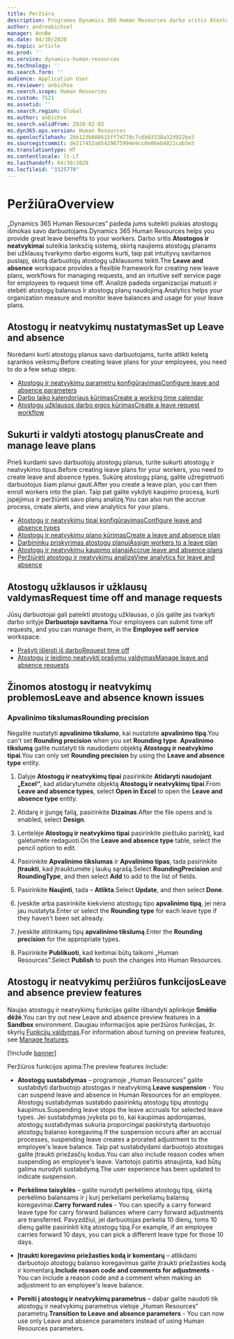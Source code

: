 ```yaml
---
title: Peržiūra
description: Programos Dynamics 365 Human Resources darbo sritis Atostogos ir neatvykimai suteikia lanksčią sistemą, skirtą naujiems atostogų planams ir užklausų tvarkymo darbo eigoms kurti, taip pat intuityvų savitarnos puslapį, skirtą darbuotojų atostogų užklausoms teikti.
author: andreabichsel
manager: AnnBe
ms.date: 04/30/2020
ms.topic: article
ms.prod: ''
ms.service: dynamics-human-resources
ms.technology: ''
ms.search.form: ''
audience: Application User
ms.reviewer: anbichse
ms.search.scope: Human Resources
ms.custom: 7521
ms.assetid: ''
ms.search.region: Global
ms.author: anbichse
ms.search.validFrom: 2020-02-03
ms.dyn365.ops.version: Human Resources
ms.openlocfilehash: 2bb123b808615ff7d770c7c6b83338a32d922be3
ms.sourcegitcommit: de217452a85429675994e9cc0e06eb4821cab3e5
ms.translationtype: HT
ms.contentlocale: lt-LT
ms.lasthandoff: 04/30/2020
ms.locfileid: "3325770"
---
```

# <a name="overview"></a><span data-ttu-id="77fa1-103">Peržiūra</span><span class="sxs-lookup"><span data-stu-id="77fa1-103">Overview</span></span>

<span data-ttu-id="77fa1-104">„Dynamics 365 Human Resources“ padeda jums suteikti puikias atostogų išmokas savo darbuotojams.</span><span class="sxs-lookup"><span data-stu-id="77fa1-104">Dynamics 365 Human Resources helps you provide great leave benefits to your workers.</span></span> <span data-ttu-id="77fa1-105">Darbo sritis **Atostogos ir neatvykimai** suteikia lanksčią sistemą, skirtą naujiems atostogų planams bei užklausų tvarkymo darbo eigoms kurti, taip pat intuityvų savitarnos puslapį, skirtą darbuotojų atostogų užklausoms teikti.</span><span class="sxs-lookup"><span data-stu-id="77fa1-105">The **Leave and absence** workspace provides a flexible framework for creating new leave plans, workflows for managing requests, and an intuitive self service page for employees to request time off.</span></span> <span data-ttu-id="77fa1-106">Analizė padeda organizacijai matuoti ir stebėti atostogų balansus ir atostogų planų naudojimą.</span><span class="sxs-lookup"><span data-stu-id="77fa1-106">Analytics helps your organization measure and monitor leave balances and usage for your leave plans.</span></span>

## <a name="set-up-leave-and-absence"></a><span data-ttu-id="77fa1-107">Atostogų ir neatvykimų nustatymas</span><span class="sxs-lookup"><span data-stu-id="77fa1-107">Set up Leave and absence</span></span>

<span data-ttu-id="77fa1-108">Norėdami kurti atostogų planus savo darbuotojams, turite atlikti keletą sąrankos veiksmų:</span><span class="sxs-lookup"><span data-stu-id="77fa1-108">Before creating leave plans for your employees, you need to do a few setup steps:</span></span>

- [<span data-ttu-id="77fa1-109">Atostogų ir neatvykimų parametrų konfigūravimas</span><span class="sxs-lookup"><span data-stu-id="77fa1-109">Configure leave and absence parameters</span></span>](hr-leave-and-absence-parameters.md)
- [<span data-ttu-id="77fa1-110">Darbo laiko kalendoriaus kūrimas</span><span class="sxs-lookup"><span data-stu-id="77fa1-110">Create a working time calendar</span></span>](hr-leave-and-absence-working-time-calendar.md)
- [<span data-ttu-id="77fa1-111">Atostogų užklausos darbo eigos kūrimas</span><span class="sxs-lookup"><span data-stu-id="77fa1-111">Create a leave request workflow</span></span>](hr-leave-and-absence-workflow.md)

## <a name="create-and-manage-leave-plans"></a><span data-ttu-id="77fa1-112">Sukurti ir valdyti atostogų planus</span><span class="sxs-lookup"><span data-stu-id="77fa1-112">Create and manage leave plans</span></span>

<span data-ttu-id="77fa1-113">Prieš kurdami savo darbuotojų atostogų planus, turite sukurti atostogų ir neatvykimo tipus.</span><span class="sxs-lookup"><span data-stu-id="77fa1-113">Before creating leave plans for your workers, you need to create leave and absence types.</span></span> <span data-ttu-id="77fa1-114">Sukūrę atostogų planą, galite užregistruoti darbuotojus šiam planui gauti.</span><span class="sxs-lookup"><span data-stu-id="77fa1-114">After you create a leave plan, you can then enroll workers into the plan.</span></span> <span data-ttu-id="77fa1-115">Taip pat galite vykdyti kaupimo procesą, kurti įspėjimus ir peržiūrėti savo planų analizę.</span><span class="sxs-lookup"><span data-stu-id="77fa1-115">You can also run the accrue process, create alerts, and view analytics for your plans.</span></span>

- [<span data-ttu-id="77fa1-116">Atostogų ir neatvykimų tipai konfigūravimas</span><span class="sxs-lookup"><span data-stu-id="77fa1-116">Configure leave and absence types</span></span>](hr-leave-and-absence-types.md)
- [<span data-ttu-id="77fa1-117">Atostogų ir neatvykimų plano kūrimas</span><span class="sxs-lookup"><span data-stu-id="77fa1-117">Create a leave and absence plan</span></span>](hr-leave-and-absence-plans.md)
- [<span data-ttu-id="77fa1-118">Darbininkų priskyrimas atostogų planui</span><span class="sxs-lookup"><span data-stu-id="77fa1-118">Assign workers to a leave plan</span></span>](hr-leave-and-absence-enroll.md)
- [<span data-ttu-id="77fa1-119">Atostogų ir neatvykimų kaupimo planai</span><span class="sxs-lookup"><span data-stu-id="77fa1-119">Accrue leave and absence plans</span></span>](hr-leave-and-absence-accrue.md)
- [<span data-ttu-id="77fa1-120">Peržiūrėti atostogų ir neatvykimų analizę</span><span class="sxs-lookup"><span data-stu-id="77fa1-120">View analytics for leave and absence</span></span>](hr-leave-and-absence-analytics.md)

## <a name="request-time-off-and-manage-requests"></a><span data-ttu-id="77fa1-121">Atostogų užklausos ir užklausų valdymas</span><span class="sxs-lookup"><span data-stu-id="77fa1-121">Request time off and manage requests</span></span>

<span data-ttu-id="77fa1-122">Jūsų darbuotojai gali pateikti atostogų užklausas, o jūs galite jas tvarkyti darbo srityje **Darbuotojo savitarna**.</span><span class="sxs-lookup"><span data-stu-id="77fa1-122">Your employees can submit time off requests, and you can manage them, in the **Employee self service** workspace.</span></span>

- [<span data-ttu-id="77fa1-123">Prašyti išleisti iš darbo</span><span class="sxs-lookup"><span data-stu-id="77fa1-123">Request time off</span></span>](hr-employee-self-service-request-time-off.md)
- [<span data-ttu-id="77fa1-124">Atostogų ir leidimo neatvykti prašymų valdymas</span><span class="sxs-lookup"><span data-stu-id="77fa1-124">Manage leave and absence requests</span></span>](hr-employee-self-service-manage-requests.md)

## <a name="leave-and-absence-known-issues"></a><span data-ttu-id="77fa1-125">Žinomos atostogų ir neatvykimų problemos</span><span class="sxs-lookup"><span data-stu-id="77fa1-125">Leave and absence known issues</span></span>

### <a name="rounding-precision"></a><span data-ttu-id="77fa1-126">Apvalinimo tikslumas</span><span class="sxs-lookup"><span data-stu-id="77fa1-126">Rounding precision</span></span>

<span data-ttu-id="77fa1-127">Negalite nustatyti **apvalinimo tikslumo**, kai nustatote **apvalinimo tipą**.</span><span class="sxs-lookup"><span data-stu-id="77fa1-127">You can't set **Rounding precision** when you set **Rounding type**.</span></span> <span data-ttu-id="77fa1-128">**Apvalinimo tikslumą** galite nustatyti tik naudodami objektą **Atostogų ir neatvykimo tipai**.</span><span class="sxs-lookup"><span data-stu-id="77fa1-128">You can only set **Rounding precision** by using the **Leave and absence type** entity.</span></span> 

1. <span data-ttu-id="77fa1-129">Dalyje **Atostogų ir neatvykimų tipai** pasirinkite **Atidaryti naudojant „Excel“**, kad atidarytumėte objektą **Atostogų ir neatvykimų tipai**.</span><span class="sxs-lookup"><span data-stu-id="77fa1-129">From **Leave and absence types**, select **Open in Excel** to open the **Leave and absence type** entity.</span></span>

2. <span data-ttu-id="77fa1-130">Atidarę ir įjungę failą, pasirinkite **Dizainas**.</span><span class="sxs-lookup"><span data-stu-id="77fa1-130">After the file opens and is enabled, select **Design**.</span></span>

3. <span data-ttu-id="77fa1-131">Lentelėje **Atostogų ir neatvykimo tipai** pasirinkite pieštuko parinktį, kad galėtumėte redaguoti.</span><span class="sxs-lookup"><span data-stu-id="77fa1-131">On the **Leave and absence type** table, select the pencil option to edit.</span></span>

4. <span data-ttu-id="77fa1-132">Pasirinkite **Apvalinimo tikslumas** ir **Apvalinimo tipas**, tada pasirinkite **Įtraukti**, kad įtrauktumėte į laukų sąrašą.</span><span class="sxs-lookup"><span data-stu-id="77fa1-132">Select **RoundingPrecision** and **RoundingType**, and then select **Add** to add to the list of fields.</span></span>

5. <span data-ttu-id="77fa1-133">Pasirinkite **Naujinti**, tada – **Atlikta**.</span><span class="sxs-lookup"><span data-stu-id="77fa1-133">Select **Update**, and then select **Done**.</span></span>

6. <span data-ttu-id="77fa1-134">Įveskite arba pasirinkite kiekvieno atostogų tipo **apvalinimo tipą**, jei nėra jau nustatyta.</span><span class="sxs-lookup"><span data-stu-id="77fa1-134">Enter or select the **Rounding type** for each leave type if they haven't been set already.</span></span> 

7. <span data-ttu-id="77fa1-135">Įveskite atitinkamų tipų **apvalinimo tikslumą**.</span><span class="sxs-lookup"><span data-stu-id="77fa1-135">Enter the **Rounding precision** for the appropriate types.</span></span>

8. <span data-ttu-id="77fa1-136">Pasirinkite **Publikuoti**, kad keitimai būtų taikomi „Human Resources”.</span><span class="sxs-lookup"><span data-stu-id="77fa1-136">Select **Publish** to push the changes into Human Resources.</span></span>

## <a name="leave-and-absence-preview-features"></a><span data-ttu-id="77fa1-137">Atostogų ir neatvykimų peržiūros funkcijos</span><span class="sxs-lookup"><span data-stu-id="77fa1-137">Leave and absence preview features</span></span>

<span data-ttu-id="77fa1-138">Naujas atostogų ir neatvykimų funkcijas galite išbandyti aplinkoje **Smėlio dėžė**.</span><span class="sxs-lookup"><span data-stu-id="77fa1-138">You can try out new Leave and absence preview features in a **Sandbox** environment.</span></span> <span data-ttu-id="77fa1-139">Daugiau informacijos apie peržiūros funkcijas, žr. skyrių [Funkcijų valdymas](hr-admin-manage-features.md).</span><span class="sxs-lookup"><span data-stu-id="77fa1-139">For information about turning on preview features, see [Manage features](hr-admin-manage-features.md).</span></span> 

[!include [banner](includes/preview-feature.md)]

<span data-ttu-id="77fa1-140">Peržiūros funkcijos apima:</span><span class="sxs-lookup"><span data-stu-id="77fa1-140">The preview features include:</span></span>

- <span data-ttu-id="77fa1-141">**Atostogų sustabdymas** – programoje „Human Resources” galite sustabdyti darbuotojo atostogas ir neatvykimą.</span><span class="sxs-lookup"><span data-stu-id="77fa1-141">**Leave suspension** - You can suspend leave and absence in Human Resources for an employee.</span></span> <span data-ttu-id="77fa1-142">Atostogų sustabdymas sustabdo pasirinktų atostogų tipų atostogų kaupimus.</span><span class="sxs-lookup"><span data-stu-id="77fa1-142">Suspending leave stops the leave accruals for selected leave types.</span></span> <span data-ttu-id="77fa1-143">Jei sustabdymas įvyksta po to, kai kaupimas apdorojamas, atostogų sustabdymas sukuria proporcingai paskirstytą darbuotojo atostogų balanso koregavimą.</span><span class="sxs-lookup"><span data-stu-id="77fa1-143">If the suspension occurs after an accrual processes, suspending leave creates a prorated adjustment to the employee's leave balance.</span></span> <span data-ttu-id="77fa1-144">Taip pat sustabdydami darbuotojo atostogas galite įtraukti priežasčių kodus.</span><span class="sxs-lookup"><span data-stu-id="77fa1-144">You can also include reason codes when suspending an employee's leave.</span></span> <span data-ttu-id="77fa1-145">Vartotojo patirtis atnaujinta, kad būtų galima nurodyti sustabdymą.</span><span class="sxs-lookup"><span data-stu-id="77fa1-145">The user experience has been updated to indicate suspension.</span></span> 

- <span data-ttu-id="77fa1-146">**Perkėlimo taisyklės** – galite nurodyti perkėlimo atostogų tipą, skirtą perkėlimo balansams ir į kurį perkeliami perkeliamų balansų koregavimai.</span><span class="sxs-lookup"><span data-stu-id="77fa1-146">**Carry forward rules** - You can specify a carry forward leave type for carry forward balances where carry forward adjustments are transferred.</span></span> <span data-ttu-id="77fa1-147">Pavyzdžiui, jei darbuotojas perkelia 10 dienų, toms 10 dienų galite pasirinkti kitą atostogų tipą.</span><span class="sxs-lookup"><span data-stu-id="77fa1-147">For example, if an employee carries forward 10 days, you can pick a different leave type for those 10 days.</span></span> 

- <span data-ttu-id="77fa1-148">**Įtraukti koregavimo priežasties kodą ir komentarų** – atlikdami darbuotojo atostogų balanso koregavimus galite įtraukti priežasties kodą ir komentarą.</span><span class="sxs-lookup"><span data-stu-id="77fa1-148">**Include reason code and comments for adjustments** - You can include a reason code and a comment when making an adjustment to an employee's leave balance.</span></span> 

- <span data-ttu-id="77fa1-149">**Pereiti į atostogų ir neatvykimų parametrus** – dabar galite naudoti tik atostogų ir neatvykimų parametrus vietoje „Human Resources“ parametrų.</span><span class="sxs-lookup"><span data-stu-id="77fa1-149">**Transition to Leave and absence parameters** - You can now use only Leave and absence parameters instead of using Human Resources parameters.</span></span> 

